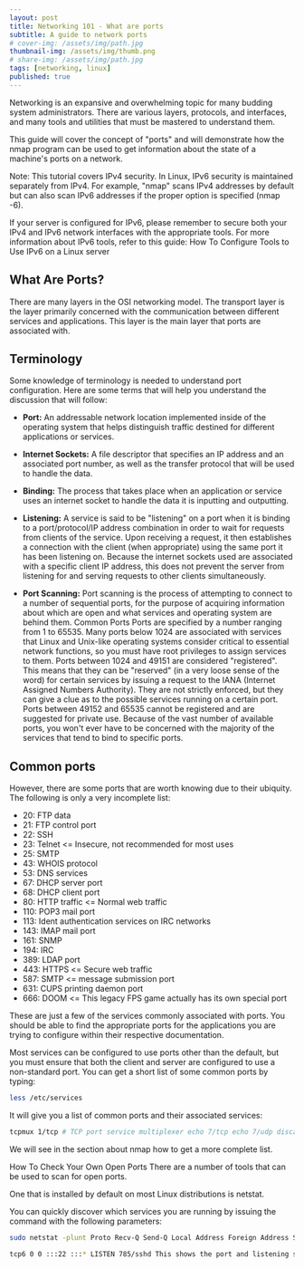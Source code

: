 ```yaml
---
layout: post
title: Networking 101 - What are ports
subtitle: A guide to network ports
# cover-img: /assets/img/path.jpg
thumbnail-img: /assets/img/thumb.png
# share-img: /assets/img/path.jpg
tags: [networking, linux]
published: true
---
```


Networking is an expansive and overwhelming topic for many budding system administrators. There are various layers, protocols, and interfaces, and many tools and utilities that must be mastered to understand them.

This guide will cover the concept of "ports" and will demonstrate how the nmap program can be used to get information about the state of a machine's ports on a network.

Note: This tutorial covers IPv4 security. In Linux, IPv6 security is maintained separately from IPv4. For example, "nmap" scans IPv4 addresses by default but can also scan IPv6 addresses if the proper option is specified (nmap -6).

If your server is configured for IPv6, please remember to secure both your IPv4 and IPv6 network interfaces with the appropriate tools. For more information about IPv6 tools, refer to this guide: How To Configure Tools to Use IPv6 on a Linux server

## What Are Ports?

There are many layers in the OSI networking model. The transport layer is the layer primarily concerned with the communication between different services and applications. This layer is the main layer that ports are associated with.

## Terminology

Some knowledge of terminology is needed to understand port configuration. Here are some terms that will help you understand the discussion that will follow:

- **Port:**
    An addressable network location implemented inside of the operating system that helps distinguish traffic destined for different applications or services.

- **Internet Sockets:**
    A file descriptor that specifies an IP address and an associated port number, as well as the transfer protocol that will be used to handle the data.

- **Binding:**
    The process that takes place when an application or service uses an internet socket to handle the data it is inputting and outputting.

- **Listening:**
    A service is said to be "listening" on a port when it is binding to a port/protocol/IP address combination in order to wait for requests from clients of the service.
    Upon receiving a request, it then establishes a connection with the client (when appropriate) using the same port it has been listening on. Because the internet sockets used are associated with a specific client IP address, this does not prevent the server from listening for and serving requests to other clients simultaneously.

- **Port Scanning:**
    Port scanning is the process of attempting to connect to a number of sequential ports, for the purpose of acquiring information about which are open and what services and operating system are behind them. Common Ports Ports are specified by a number ranging from 1 to 65535.
    Many ports below 1024 are associated with services that Linux and Unix-like operating systems consider critical to essential network functions, so you must have root privileges to assign services to them. Ports between 1024 and 49151 are considered "registered". This means that they can be "reserved" (in a very loose sense of the word) for certain services by issuing a request to the IANA (Internet Assigned Numbers Authority). They are not strictly enforced, but they can give a clue as to the possible services running on a certain port. Ports between 49152 and 65535 cannot be registered and are suggested for private use. Because of the vast number of available ports, you won't ever have to be concerned with the majority of the services that tend to bind to specific ports.

## Common ports

However, there are some ports that are worth knowing due to their ubiquity. The following is only a very incomplete list:

- 20: FTP data
- 21: FTP control port
- 22: SSH
- 23: Telnet <= Insecure, not recommended for most uses
- 25: SMTP
- 43: WHOIS protocol
- 53: DNS services
- 67: DHCP server port
- 68: DHCP client port
- 80: HTTP traffic <= Normal web traffic
- 110: POP3 mail port
- 113: Ident authentication services on IRC networks
- 143: IMAP mail port
- 161: SNMP
- 194: IRC
- 389: LDAP port
- 443: HTTPS <= Secure web traffic
- 587: SMTP <= message submission port
- 631: CUPS printing daemon port
- 666: DOOM <= This legacy FPS game actually has its own special port

These are just a few of the services commonly associated with ports. You should be able to find the appropriate ports for the applications you are trying to configure within their respective documentation.

Most services can be configured to use ports other than the default, but you must ensure that both the client and server are configured to use a non-standard port.
You can get a short list of some common ports by typing:

```bash
less /etc/services 
```

It will give you a list of common ports and their associated services:

```bash
tcpmux 1/tcp # TCP port service multiplexer echo 7/tcp echo 7/udp discard 9/tcp sink null discard 9/udp sink null systat 11/tcp users daytime 13/tcp daytime 13/udp netstat 15/tcp qotd 17/tcp quote msp 18/tcp # message send protocol . . . 
```

We will see in the section about nmap how to get a more complete list.

How To Check Your Own Open Ports There are a number of tools that can be used to scan for open ports.

One that is installed by default on most Linux distributions is netstat.

You can quickly discover which services you are running by issuing the command with the following parameters:

```bash
sudo netstat -plunt Proto Recv-Q Send-Q Local Address Foreign Address State PID/Program name tcp 0 0 0.0.0.0:22 0.0.0.0:* LISTEN 785/sshd

tcp6 0 0 :::22 :::* LISTEN 785/sshd This shows the port and listening socket associated with the service and lists both UDP and TCP protocols.
```
